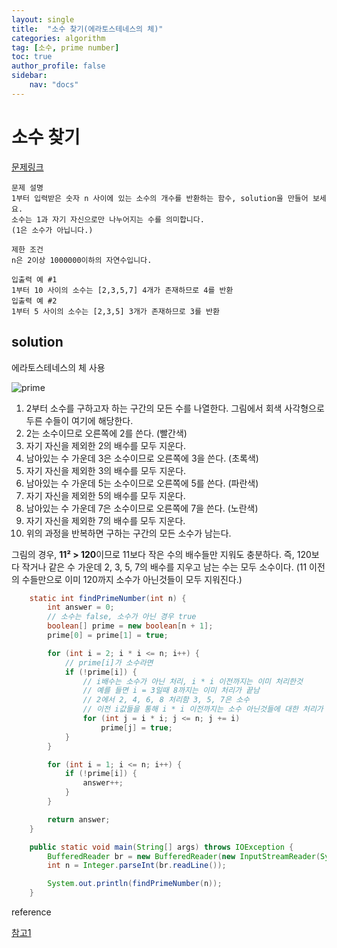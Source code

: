 ```yaml
---
layout: single
title:  "소수 찾기(에라토스테네스의 체)"
categories: algorithm
tag: [소수, prime number]
toc: true
author_profile: false
sidebar:
    nav: "docs"
---
```




# 소수 찾기

[문제링크](https://school.programmers.co.kr/learn/courses/30/lessons/12921)

```
문제 설명
1부터 입력받은 숫자 n 사이에 있는 소수의 개수를 반환하는 함수, solution을 만들어 보세요.
소수는 1과 자기 자신으로만 나누어지는 수를 의미합니다.
(1은 소수가 아닙니다.)

제한 조건
n은 2이상 1000000이하의 자연수입니다.

입출력 예 #1
1부터 10 사이의 소수는 [2,3,5,7] 4개가 존재하므로 4를 반환
입출력 예 #2
1부터 5 사이의 소수는 [2,3,5] 3개가 존재하므로 3를 반환
```



## solution

에라토스테네스의 체 사용



![prime](https://user-images.githubusercontent.com/59478159/191713541-08fa04a3-e24a-4680-ab0a-60e308dd4a4e.gif)



1. 2부터 소수를 구하고자 하는 구간의 모든 수를 나열한다. 그림에서 회색 사각형으로 두른 수들이 여기에 해당한다.
2. 2는 소수이므로 오른쪽에 2를 쓴다. (빨간색)
3. 자기 자신을 제외한 2의 배수를 모두 지운다.
4. 남아있는 수 가운데 3은 소수이므로 오른쪽에 3을 쓴다. (초록색)
5. 자기 자신을 제외한 3의 배수를 모두 지운다.
6. 남아있는 수 가운데 5는 소수이므로 오른쪽에 5를 쓴다. (파란색)
7. 자기 자신을 제외한 5의 배수를 모두 지운다.
8. 남아있는 수 가운데 7은 소수이므로 오른쪽에 7을 쓴다. (노란색)
9. 자기 자신을 제외한 7의 배수를 모두 지운다.
10. 위의 과정을 반복하면 구하는 구간의 모든 소수가 남는다.

그림의 경우, **11² > 120**이므로 11보다 작은 수의 배수들만 지워도 충분하다. 즉, 120보다 작거나 같은 수 가운데 2, 3, 5, 7의 배수를 지우고 남는 수는 모두 소수이다. (11 이전의 수들만으로 이미 120까지 소수가 아닌것들이 모두 지워진다.)



```java
	static int findPrimeNumber(int n) {
        int answer = 0;
        // 소수는 false, 소수가 아닌 경우 true
        boolean[] prime = new boolean[n + 1];
        prime[0] = prime[1] = true;

        for (int i = 2; i * i <= n; i++) {
            // prime[i]가 소수라면
            if (!prime[i]) {
                // i배수는 소수가 아닌 처리, i * i 이전까지는 이미 처리한것
                // 예를 들면 i = 3일때 8까지는 이미 처리가 끝남
                // 2에서 2, 4, 6, 8 처리함 3, 5, 7은 소수
                // 이전 i값들을 통해 i * i 이전까지는 소수 아닌것들에 대한 처리가 끝난것
                for (int j = i * i; j <= n; j += i)
                    prime[j] = true;
            }
        }

        for (int i = 1; i <= n; i++) {
            if (!prime[i]) {
                answer++;
            }
        }

        return answer;
    }

    public static void main(String[] args) throws IOException {
        BufferedReader br = new BufferedReader(new InputStreamReader(System.in));
        int n = Integer.parseInt(br.readLine());

        System.out.println(findPrimeNumber(n));
    }
```





reference

[참고1](https://ko.wikipedia.org/wiki/%EC%97%90%EB%9D%BC%ED%86%A0%EC%8A%A4%ED%85%8C%EB%84%A4%EC%8A%A4%EC%9D%98_%EC%B2%B4)

